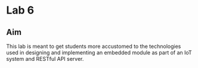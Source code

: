 # Lab 6

## Aim

This lab is meant to get students more accustomed to the technologies used in designing and implementing an embedded module as part of an IoT system and RESTful API server.


